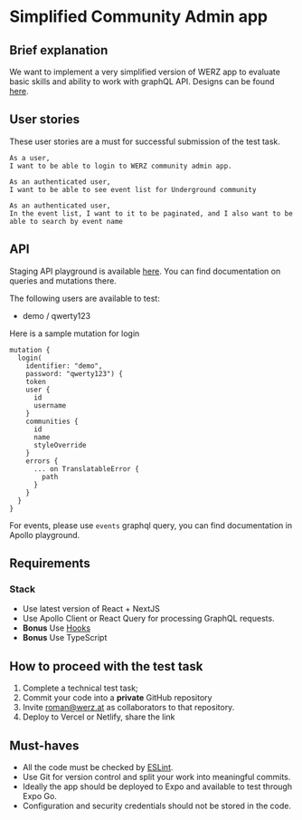 # Simplified Community Admin app

## Brief explanation

We want to implement a very simplified version of WERZ app to evaluate basic skills and ability to work with graphQL API. Designs can be found [here](https://www.figma.com/file/865BdldmrRAk8OLtrEZLFU/WERZ-take-home?type=design&node-id=1301-2&t=ayBW8HrrSQJydbcx-0).

## User stories

These user stories are a must for successful submission of the test task.

```
As a user,
I want to be able to login to WERZ community admin app.
```

```
As an authenticated user,
I want to be able to see event list for Underground community
```

```
As an authenticated user,
In the event list, I want to it to be paginated, and I also want to be able to search by event name
```

## API

Staging API playground is available [here](https://23759erwg9.execute-api.eu-central-1.amazonaws.com/staging/graphql). You can find documentation on queries and mutations there. 

The following users are available to test:
- demo / qwerty123

Here is a sample mutation for login

```
mutation {
  login(
    identifier: "demo",
    password: "qwerty123") {
    token
    user {
      id
      username
    }
    communities {
      id
      name
      styleOverride
    }
    errors {
      ... on TranslatableError {
        path
      }
    }
  }
}
```

For events, please use `events` graphql query, you can find documentation in Apollo playground.

## Requirements

### Stack
- Use latest version of React + NextJS
- Use Apollo Client or React Query for processing GraphQL requests.
- **Bonus** Use [Hooks](https://reactjs.org/docs/hooks-intro.html)
- **Bonus** Use TypeScript

## How to proceed with the test task

1. Complete a technical test task;
2. Commit your code into a **private** GitHub repository
3. Invite roman@werz.at as collaborators to that repository.
4. Deploy to Vercel or Netlify, share the link

## Must-haves

- All the code must be checked by [ESLint](https://github.com/eslint/eslint).
- Use Git for version control and split your work into meaningful commits.
- Ideally the app should be deployed to Expo and available to test through Expo Go.
- Configuration and security credentials should not be stored in the code.
